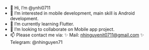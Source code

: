 - 👋 Hi, I’m @ynhi0711
- 👀 I’m interested in mobile development, main skill is Android development.
- 🌱 I’m currently learning Flutter.
- 💞️ I’m looking to collaborate on Mobile app project.
- 📫 Please contact me via:
 ✨ Mail: nhinguyenit0711@gmail.com
 ✨ Telegram: @nhinguyen71

<!---
ynhi0711/ynhi0711 is a ✨ special ✨ repository because its `README.md` (this file) appears on your GitHub profile.
You can click the Preview link to take a look at your changes.
--->
